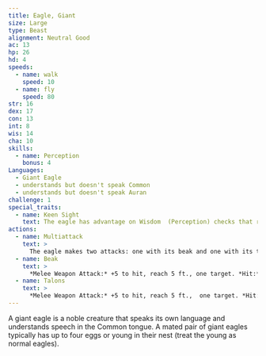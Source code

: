 ```yaml
---
title: Eagle, Giant
size: Large
type: Beast
alignment: Neutral Good
ac: 13
hp: 26
hd: 4
speeds:
  - name: walk
    speed: 10
  - name: fly
    speed: 80
str: 16
dex: 17
con: 13
int: 8
wis: 14
cha: 10
skills:
  - name: Perception
    bonus: 4
Languages:
  - Giant Eagle
  - understands but doesn't speak Common
  - understands but doesn't speak Auran
challenge: 1
special_traits:
  - name: Keen Sight
    text: The eagle has advantage on Wisdom  (Perception) checks that rely on sight.
actions:
  - name: Multiattack
    text: >
      The eagle makes two attacks: one with its beak and one with its talons.
  - name: Beak
    text: >
      *Melee Weapon Attack:* +5 to hit, reach 5 ft., one target. *Hit:* 6 (1d6 + 3) piercing damage.
  - name: Talons
    text: >
      *Melee Weapon Attack:* +5 to hit, reach 5 ft.,  one target. *Hit:* 10 (2d6 + 3) slashing damage.
---
```


A giant eagle is a noble creature that speaks its own language and understands speech in the Common tongue. A mated pair of giant eagles typically has up to four eggs or young in their nest (treat the young as normal eagles).

